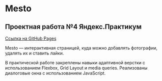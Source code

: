 # Mesto
## Проектная работа №4 Яндекс.Практикум  

[Ссылка на GitHub Pages](https://nikolskii.github.io/mesto/index.html)

Mesto — интерактивная страницей, куда можно добавлять фотографии, удалять их и ставить лайки.

В практической работе закреплены навыки адаптивной верстки с использованием Flexbox, Grid Layout и media queries. Реализованы диалоговые окна с использованием JavaScript.